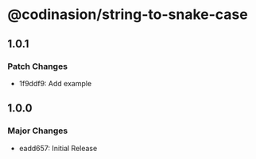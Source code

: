 # @codinasion/string-to-snake-case

## 1.0.1

### Patch Changes

- 1f9ddf9: Add example

## 1.0.0

### Major Changes

- eadd657: Initial Release
